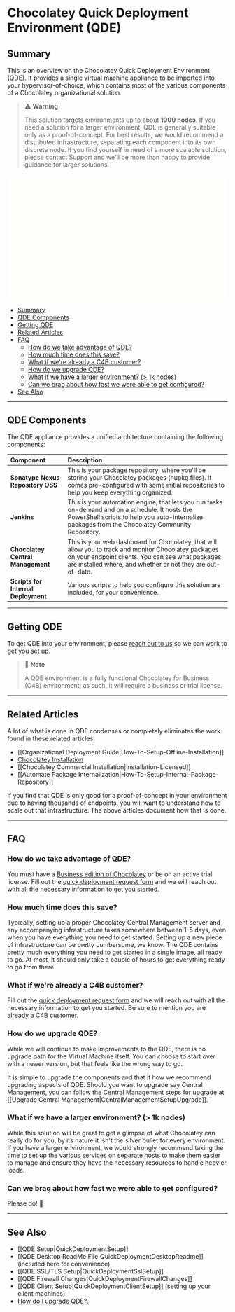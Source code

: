 # Chocolatey Quick Deployment Environment (QDE)

## Summary

This is an overview on the Chocolatey Quick Deployment Environment (QDE).
It provides a single virtual machine appliance to be imported into your hypervisor-of-choice, which contains most of the various components of a Chocolatey organizational solution.

> :warning: **Warning**
>
> This solution targets environments up to about **1000 nodes**.
> If you need a solution for a larger environment, QDE is generally suitable only as a proof-of-concept.
> For best results, we would recommend a distributed infrastructure, separating each component into its own discrete node.
> If you find yourself in need of a more scalable solution, please contact Support and we'll be more than happy to provide guidance for larger solutions.

![QDE Architecture](images/quickdeploy/QDE-architecture.gif)

<!-- TOC depthFrom:2 -->

- [Summary](#summary)
- [QDE Components](#qde-components)
- [Getting QDE](#getting-qde)
- [Related Articles](#related-articles)
- [FAQ](#faq)
  - [How do we take advantage of QDE?](#how-do-we-take-advantage-of-qde)
  - [How much time does this save?](#how-much-time-does-this-save)
  - [What if we're already a C4B customer?](#what-if-were-already-a-c4b-customer)
  - [How do we upgrade QDE?](#how-do-we-upgrade-qde)
  - [What if we have a larger environment? (> 1k nodes)](#what-if-we-have-a-larger-environment--1k-nodes)
  - [Can we brag about how fast we were able to get configured?](#can-we-brag-about-how-fast-we-were-able-to-get-configured)
- [See Also](#see-also)

<!-- /TOC -->

---

## QDE Components

The QDE appliance provides a unified architecture containing the following components:

| Component                           | Description                                                                                                                                                                                                               |
| :---------------------------------- | :------------------------------------------------------------------------------------------------------------------------------------------------------------------------------------------------------------------------ |
| **Sonatype Nexus Repository OSS**   | This is your package repository, where you'll be storing your Chocolatey packages (nupkg files). It comes pre-configured with some initial repositories to help you keep everything organized.                            |
| **Jenkins**                         | This is your automation engine, that lets you run tasks on-demand and on a schedule. It hosts the PowerShell scripts to help you auto-internalize packages from the Chocolatey Community Repository.                      |
| **Chocolatey Central Management**   | This is your web dashboard for Chocolatey, that will allow you to track and monitor Chocolatey packages on your endpoint clients. You can see what packages are installed where, and whether or not they are out-of-date. |
| **Scripts for Internal Deployment** | Various scripts to help you configure this solution are included, for your convenience.                                                                                                                                   |

---

## Getting QDE

To get QDE into your environment, please [reach out to us](https://chocolatey.org/contact/quick-deployment) so we can work to get you set up.

> :memo: **Note**
>
> A QDE environment is a fully functional Chocolatey for Business (C4B) environment; as such, it will require a business or trial license.

---

## Related Articles

A lot of what is done in QDE condenses or completely eliminates the work found in these related articles:

* [[Organizational Deployment Guide|How-To-Setup-Offline-Installation]]
* [Chocolatey Installation](https://chocolatey.org/install#organization)
* [[Chocolatey Commercial Installation|Installation-Licensed]]
* [[Automate Package Internalization|How-To-Setup-Internal-Package-Repository]]

If you find that QDE is only good for a proof-of-concept in your environment due to having thousands of endpoints, you will want to understand how to scale out that infrastructure.
The above articles document how that is done.

---

## FAQ

### How do we take advantage of QDE?

You must have a [Business edition of Chocolatey](https://chocolatey.org/compare) or be on an active trial license. Fill out the [quick deployment request form](https://chocolatey.org/contact/quick-deployment) and we will reach out with all the necessary information to get you started.

### How much time does this save?

Typically, setting up a proper Chocolatey Central Management server and any accompanying infrastructure takes somewhere between 1-5 days, even when you have everything you need to get started. Setting up a new piece of infrastructure can be pretty cumbersome, we know. The QDE contains pretty much everything you need to get started in a single image, all ready to go. At most, it should only take a couple of hours to get everything ready to go from there.

### What if we're already a C4B customer?

Fill out the [quick deployment request form](https://chocolatey.org/contact/quick-deployment) and we will reach out with all the necessary information to get you started. Be sure to mention you are already a C4B customer.

### How do we upgrade QDE?

While we will continue to make improvements to the QDE, there is no upgrade path for the Virtual Machine itself.
You can choose to start over with a newer version, but that feels like the wrong way to go.

It is simple to upgrade the components and that it how we recommend upgrading aspects of QDE.
Should you want to upgrade say Central Management, you can follow the Central Management steps for upgrade at [[Upgrade Central Management|CentralManagementSetupUpgrade]].

### What if we have a larger environment? (> 1k nodes)

While this solution will be great to get a glimpse of what Chocolatey can really do for you, by its nature it isn't the silver bullet for every environment.
If you have a larger environment, we would strongly recommend taking the time to set up the various services on separate hosts to make them easier to manage and ensure they have the necessary resources to handle heavier loads.

### Can we brag about how fast we were able to get configured?

Please do! :slightly_smiling_face:

---

## See Also

* [[QDE Setup|QuickDeploymentSetup]]
* [[QDE Desktop ReadMe File|QuickDeploymentDesktopReadme]] (included here for convenience)
* [[QDE SSL/TLS Setup|QuickDeploymentSslSetup]]
* [[QDE Firewall Changes|QuickDeploymentFirewallChanges]]
* [[QDE Client Setup|QuickDeploymentClientSetup]] (setting up your client machines)
* [How do I upgrade QDE?](#how-do-i-upgrade-qde).
